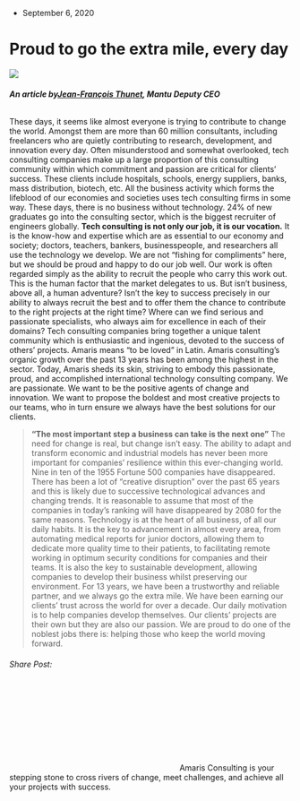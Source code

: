 * September 6, 2020


# Proud to go the extra mile, every day
![](https://amaris.com/wp-content/uploads/2020/09/article-photo-44-1024x683.png)
###### **An article by[Jean-François Thunet](https://www.linkedin.com/in/jfthunet/), Mantu Deputy CEO**
These days, it seems like almost everyone is trying to contribute to change the world. Amongst them are more than 60 million consultants, including freelancers who are quietly contributing to research, development, and innovation every day.
Often misunderstood and somewhat overlooked, tech consulting companies make up a large proportion of this consulting community within which commitment and passion are critical for clients’ success. These clients include hospitals, schools, energy suppliers, banks, mass distribution, biotech, etc. All the business activity which forms the lifeblood of our economies and societies uses tech consulting firms in some way. These days, there is no business without technology.
24% of new graduates go into the consulting sector, which is the biggest recruiter of engineers globally. **Tech consulting is not only our job, it is our vocation.** It is the know-how and expertise which are as essential to our economy and society; doctors, teachers, bankers, businesspeople, and researchers all use the technology we develop. We are not “fishing for compliments” here, but we should be proud and happy to do our job well.
Our work is often regarded simply as the ability to recruit the people who carry this work out. This is the human factor that the market delegates to us. But isn’t business, above all, a human adventure? Isn’t the key to success precisely in our ability to always recruit the best and to offer them the chance to contribute to the right projects at the right time? Where can we find serious and passionate specialists, who always aim for excellence in each of their domains? Tech consulting companies bring together a unique talent community which is enthusiastic and ingenious, devoted to the success of others’ projects.
Amaris means “to be loved” in Latin. Amaris consulting’s organic growth over the past 13 years has been among the highest in the sector. Today, Amaris sheds its skin, striving to embody this passionate, proud, and accomplished international technology consulting company. We are passionate. We want to be the positive agents of change and innovation. We want to propose the boldest and most creative projects to our teams, who in turn ensure we always have the best solutions for our clients.
> **“The most important step a business can take is the next one”**
The need for change is real, but change isn’t easy. The ability to adapt and transform economic and industrial models has never been more important for companies’ resilience within this ever-changing world. Nine in ten of the 1955 Fortune 500 companies have disappeared. There has been a lot of “creative disruption” over the past 65 years and this is likely due to successive technological advances and changing trends. It is reasonable to assume that most of the companies in today’s ranking will have disappeared by 2080 for the same reasons.
Technology is at the heart of all business, of all our daily habits. It is the key to advancement in almost every area, from automating medical reports for junior doctors, allowing them to dedicate more quality time to their patients, to facilitating remote working in optimum security conditions for companies and their teams. It is also the key to sustainable development, allowing companies to develop their business whilst preserving our environment.
For 13 years, we have been a trustworthy and reliable partner, and we always go the extra mile. We have been earning our clients’ trust across the world for over a decade. Our daily motivation is to help companies develop themselves. Our clients’ projects are their own but they are also our passion. We are proud to do one of the noblest jobs there is: helping those who keep the world moving forward.
###### Share Post:
![Amaris Logo](data:image/svg+xml,%3Csvg%20xmlns='http://www.w3.org/2000/svg'%20viewBox='0%200%200%200'%3E%3C/svg%3E)
Amaris Consulting is your stepping stone to cross rivers of change, meet challenges, and achieve all your projects with success.
